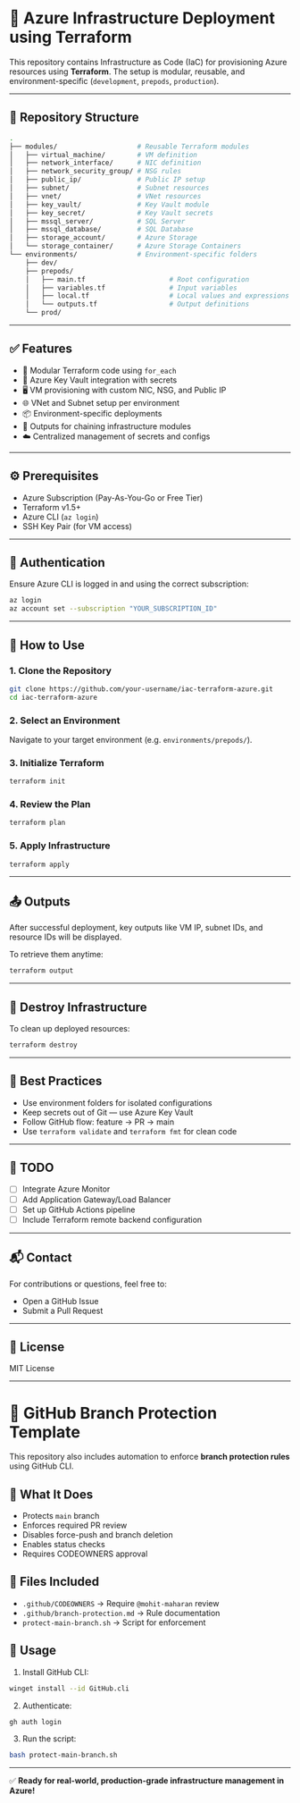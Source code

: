 
# 🚀 Azure Infrastructure Deployment using Terraform

This repository contains Infrastructure as Code (IaC) for provisioning Azure resources using **Terraform**. The setup is modular, reusable, and environment-specific (`development`, `prepods`, `production`).

---

## 📁 Repository Structure

```bash
.
├── modules/                    # Reusable Terraform modules
│   ├── virtual_machine/        # VM definition
│   ├── network_interface/      # NIC definition
│   ├── network_security_group/ # NSG rules
│   ├── public_ip/              # Public IP setup
│   ├── subnet/                 # Subnet resources
│   ├── vnet/                   # VNet resources
│   ├── key_vault/              # Key Vault module
│   ├── key_secret/             # Key Vault secrets
│   ├── mssql_server/           # SQL Server
│   ├── mssql_database/         # SQL Database
│   ├── storage_account/        # Azure Storage
│   └── storage_container/      # Azure Storage Containers
└── environments/               # Environment-specific folders
    ├── dev/
    ├── prepods/
    │   ├── main.tf                     # Root configuration
    │   ├── variables.tf                # Input variables
    │   ├── local.tf                    # Local values and expressions
    │   └── outputs.tf                  # Output definitions
    └── prod/
```

---

## ✅ Features

* 🔁 Modular Terraform code using `for_each`
* 🔐 Azure Key Vault integration with secrets
* 🖥️ VM provisioning with custom NIC, NSG, and Public IP
* 🌐 VNet and Subnet setup per environment
* 📦 Environment-specific deployments
* 📄 Outputs for chaining infrastructure modules
* ☁️ Centralized management of secrets and configs

---

## ⚙️ Prerequisites

* Azure Subscription (Pay-As-You-Go or Free Tier)
* Terraform v1.5+
* Azure CLI (`az login`)
* SSH Key Pair (for VM access)

---

## 🔐 Authentication

Ensure Azure CLI is logged in and using the correct subscription:

```bash
az login
az account set --subscription "YOUR_SUBSCRIPTION_ID"
```

---

## 🚀 How to Use

### 1. Clone the Repository

```bash
git clone https://github.com/your-username/iac-terraform-azure.git
cd iac-terraform-azure
```

### 2. Select an Environment

Navigate to your target environment (e.g. `environments/prepods/`).

### 3. Initialize Terraform

```bash
terraform init
```

### 4. Review the Plan

```bash
terraform plan
```

### 5. Apply Infrastructure

```bash
terraform apply
```

---

## 📤 Outputs

After successful deployment, key outputs like VM IP, subnet IDs, and resource IDs will be displayed.

To retrieve them anytime:

```bash
terraform output
```

---

## 🧹 Destroy Infrastructure

To clean up deployed resources:

```bash
terraform destroy
```

---

## 📄 Best Practices

* Use environment folders for isolated configurations
* Keep secrets out of Git — use Azure Key Vault
* Follow GitHub flow: feature → PR → main
* Use `terraform validate` and `terraform fmt` for clean code

---

## 📌 TODO

* [ ] Integrate Azure Monitor
* [ ] Add Application Gateway/Load Balancer
* [ ] Set up GitHub Actions pipeline
* [ ] Include Terraform remote backend configuration

---

## 📬 Contact

For contributions or questions, feel free to:

* Open a GitHub Issue
* Submit a Pull Request

---

## 📝 License

MIT License

---

# 🔐 GitHub Branch Protection Template



This repository also includes automation to enforce **branch protection rules** using GitHub CLI.

## 🔧 What It Does

* Protects `main` branch
* Enforces required PR review
* Disables force-push and branch deletion
* Enables status checks
* Requires CODEOWNERS approval

## 📂 Files Included

* `.github/CODEOWNERS` → Require `@mohit-maharan` review
* `.github/branch-protection.md` → Rule documentation
* `protect-main-branch.sh` → Script for enforcement

## 🚀 Usage

1. Install GitHub CLI:

```bash
winget install --id GitHub.cli
```

2. Authenticate:

```bash
gh auth login
```

3. Run the script:

```bash
bash protect-main-branch.sh
```

---

✅ **Ready for real-world, production-grade infrastructure management in Azure!**
